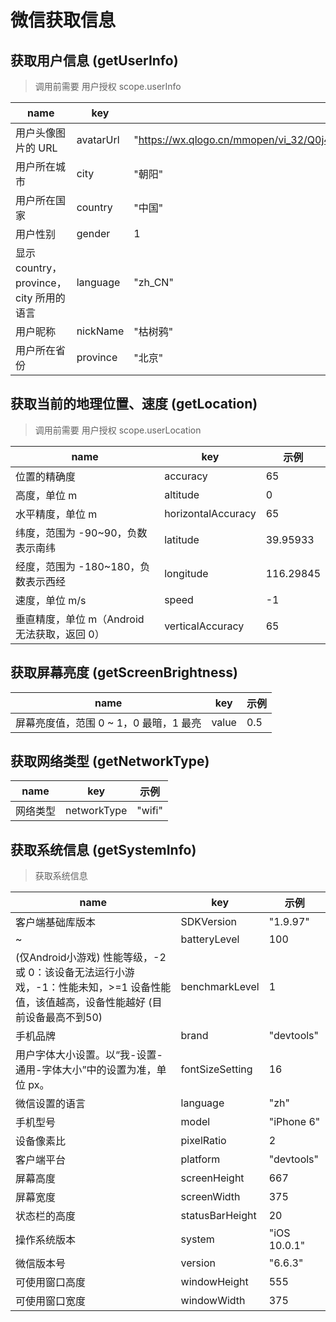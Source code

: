 
# 微信获取信息

## 获取用户信息 (getUserInfo)

> 调用前需要 用户授权 scope.userInfo

| name                                    | key       | 示例                                                                                                                               |
| --------------------------------------- | --------- | ---------------------------------------------------------------------------------------------------------------------------------- |
| 用户头像图片的 URL                      | avatarUrl | "https://wx.qlogo.cn/mmopen/vi_32/Q0j4TwGTfTIeTbiaxRAOWlJrE33lngGfuMMZoY2U69KNP4pJqGfsd8wgu3iciaaCTdnFBuNoicGf8ib5bqenE0ffFfQ/132" |
| 用户所在城市                            | city      | "朝阳"                                                                                                                             |
| 用户所在国家                            | country   | "中国"                                                                                                                             |
| 用户性别                                | gender    | 1                                                                                                                                  |
| 显示 country，province，city 所用的语言 | language  | "zh_CN"                                                                                                                            |
| 用户昵称                                | nickName  | "枯树鸦"                                                                                                                           |
| 用户所在省份                            | province  | "北京"                                                                                                                             |


## 获取当前的地理位置、速度 (getLocation)

> 调用前需要 用户授权 scope.userLocation

| name                                         | key                | 示例      |
| -------------------------------------------- | ------------------ | --------- |
| 位置的精确度                                 | accuracy           | 65        |
| 高度，单位 m                                 | altitude           | 0         |
| 水平精度，单位 m                             | horizontalAccuracy | 65        |
| 纬度，范围为 -90~90，负数表示南纬            | latitude           | 39.95933  |
| 经度，范围为 -180~180，负数表示西经          | longitude          | 116.29845 |
| 速度，单位 m/s                               | speed              | -1        |
| 垂直精度，单位 m（Android 无法获取，返回 0） | verticalAccuracy   | 65        |

## 获取屏幕亮度 (getScreenBrightness)

| name                                   | key   | 示例 |
| -------------------------------------- | ----- | ---- |
| 屏幕亮度值，范围 0 ~ 1，0 最暗，1 最亮 | value | 0.5  |

## 获取网络类型 (getNetworkType)

| name     | key         | 示例   |
| -------- | ----------- | ------ |
| 网络类型 | networkType | "wifi" |

## 获取系统信息 (getSystemInfo)

> 获取系统信息

| name                                                                                                                                 | key             | 示例         |
| ------------------------------------------------------------------------------------------------------------------------------------ | --------------- | ------------ |
| 客户端基础库版本                                                                                                                     | SDKVersion      | "1.9.97"     |
| ~                                                                                                                                    | batteryLevel    | 100          |
| (仅Android小游戏) 性能等级，-2 或 0：该设备无法运行小游戏，-1：性能未知，>=1 设备性能值，该值越高，设备性能越好 (目前设备最高不到50) | benchmarkLevel  | 1            |
| 手机品牌                                                                                                                             | brand           | "devtools"   |
| 用户字体大小设置。以“我-设置-通用-字体大小”中的设置为准，单位 px。                                                                 | fontSizeSetting | 16           |
| 微信设置的语言                                                                                                                       | language        | "zh"         |
| 手机型号                                                                                                                             | model           | "iPhone 6"   |
| 设备像素比                                                                                                                           | pixelRatio      | 2            |
| 客户端平台                                                                                                                           | platform        | "devtools"   |
| 屏幕高度                                                                                                                             | screenHeight    | 667          |
| 屏幕宽度                                                                                                                             | screenWidth     | 375          |
| 状态栏的高度                                                                                                                         | statusBarHeight | 20           |
| 操作系统版本                                                                                                                         | system          | "iOS 10.0.1" |
| 微信版本号                                                                                                                           | version         | "6.6.3"      |
| 可使用窗口高度                                                                                                                       | windowHeight    | 555          |
| 可使用窗口宽度                                                                                                                       | windowWidth     | 375          |